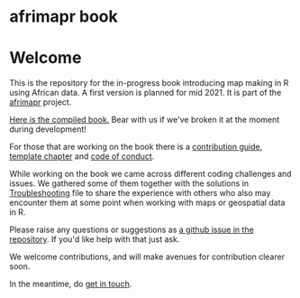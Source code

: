 # afrimapr book

# Welcome

This is the repository for the in-progress book introducing map making in R using African data. A first version is planned for mid 2021. It is part of the [afrimapr](https://afrimapr.github.io/afrimapr.website/) project.

[Here is the compiled book.](https://afrimapr-book.netlify.app/) Bear with us if we've broken it at the moment during development!

For those that are working on the book there is a [contribution guide](https://github.com/afrimapr/afrimapr-book/blob/main/CONTRIBUTION_GUIDE.md), [template chapter](https://github.com/afrimapr/afrimapr-book/blob/main/16-template.Rmd) and [code of conduct](https://github.com/afrimapr/afrimapr-book/blob/main/CODE_OF_CONDUCT.md).

While working on the book we came across different coding challenges and issues. We gathered some of them together with the solutions in [Troubleshooting](https://github.com/afrimapr/afrimapr-book/blob/main/troubleshooting.md) file to share the experience with others who also may encounter them at some point when working with maps or geospatial data in R.

Please raise any questions or suggestions as [a github issue in the repository](https://github.com/afrimapr/afrimapr-book/issues). If you'd like help with that just ask.

We welcome contributions, and will make avenues for contribution clearer soon.

In the meantime, do [get in touch](https://afrimapr.github.io/afrimapr.website/get-involved/).
